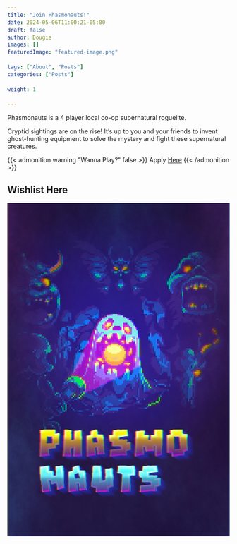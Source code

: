 ```yaml
---
title: "Join Phasmonauts!"
date: 2024-05-06T11:00:21-05:00
draft: false
author: Dougie
images: []
featuredImage: "featured-image.png"

tags: ["About", "Posts"]
categories: ["Posts"]

weight: 1

---
```


Phasmonauts is a 4 player local co-op supernatural roguelite. 

<!--more-->
Cryptid sightings are on the rise! It’s up to you and your friends to invent ghost-hunting equipment to solve the mystery and fight these supernatural creatures.

{{< admonition warning "Wanna Play?" false >}}
Apply [Here](https://store.steampowered.com/app/2654210/Phasmonauts/)
{{< /admonition >}}
## Wishlist Here
[![Wishlist](/images/phasmonauts-vertical.png)](https://store.steampowered.com/app/2654210/Phasmonauts/)

